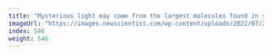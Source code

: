 ```yaml
---
title: "Mysterious light may come from the largest molecules found in space"
imageUrl: "https://images.newscientist.com/wp-content/uploads/2022/07/27181200/SEI_116497821.jpg?width=600"
index: 546
weight: 546
---
```

